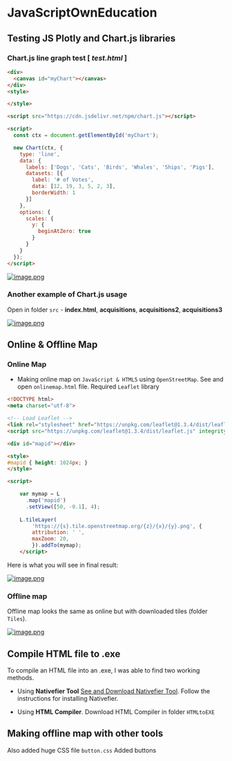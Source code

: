 # JavaScriptOwnEducation

## Testing JS Plotly and Chart.js libraries

### Chart.js line graph test [ *test.html* ]
  
  ```html
  <div>
    <canvas id="myChart"></canvas>
  </div>
  <style>

  </style>

  <script src="https://cdn.jsdelivr.net/npm/chart.js"></script>
  
  <script>
    const ctx = document.getElementById('myChart');
  
    new Chart(ctx, {
      type: 'line',
      data: {
        labels: ['Dogs', 'Cats', 'Birds', 'Whales', 'Ships', 'Pigs'],
        datasets: [{
          label: '# of Votes',
          data: [12, 19, 3, 5, 2, 3],
          borderWidth: 1
        }]
      },
      options: {
        scales: {
          y: {
            beginAtZero: true
          }
        }
      }
    });
  </script>
  ```
[![image.png](https://i.postimg.cc/XNr82gp3/image.png)](https://postimg.cc/QVr1C1Qn)

### Another example of Chart.js usage

Open in folder `src` - **index.html**, **acquisitions**, **acquisitions2**, **acquisitions3**  

[![image.png](https://i.postimg.cc/Gm1L9zZj/image.png)](https://postimg.cc/WhXLHmpD)

## Online & Offline Map 
### Online Map

- Making online map on `JavaScript & HTML5` using `OpenStreetMap`. See and open `onlinemap.html` file.
  Required `Leaflet` library
  
``` html
<!DOCTYPE html>
<meta charset="utf-8">

<!-- Load Leaflet -->
<link rel="stylesheet" href="https://unpkg.com/leaflet@1.3.4/dist/leaflet.css" integrity="sha512-puBpdR0798OZvTTbP4A8Ix/l+A4dHDD0DGqYW6RQ+9jxkRFclaxxQb/SJAWZfWAkuyeQUytO7+7N4QKrDh+drA==" crossorigin=""/>
<script src="https://unpkg.com/leaflet@1.3.4/dist/leaflet.js" integrity="sha512-nMMmRyTVoLYqjP9hrbed9S+FzjZHW5gY1TWCHA5ckwXZBadntCNs8kEqAWdrb9O7rxbCaA4lKTIWjDXZxflOcA==" crossorigin=""></script>

<div id="mapid"></div>

<style>
#mapid { height: 1024px; }
</style>

<script>

    var mymap = L
      .map('mapid')
      .setView([50, -0.1], 4);
    
    L.tileLayer(
        'https://{s}.tile.openstreetmap.org/{z}/{x}/{y}.png', {
        attribution: ' ',
        maxZoom: 20,
        }).addTo(mymap);
    </script>
```
Here is what you will see in final result:

[![image.png](https://i.postimg.cc/0j0ZgDBx/image.png)](https://postimg.cc/PvN1YpHF)

### Offline map

Offline map looks the same as online but with downloaded tiles (folder `Tiles`).

[![image.png](https://i.postimg.cc/MGyp1cbF/image.png)](https://postimg.cc/Y4C7HCP6)

## Compile HTML file to .exe

To compile an HTML file into an .exe, I was able to find two working methods.

- Using **Nativefier Tool** [See and Download Nativefier Tool](https://github.com/nativefier/nativefier). 
Follow the instructions for installing Nativefier.

- Using **HTML Compiler**. Download HTML Compiler in folder `HTMLtoEXE`

## Making offline map with other tools

Also added huge CSS file `button.css`
Added buttons
